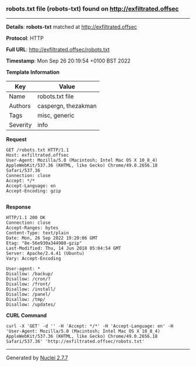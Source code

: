 ### robots.txt file (robots-txt) found on http://exfiltrated.offsec
---
**Details**: **robots-txt**  matched at http://exfiltrated.offsec

**Protocol**: HTTP

**Full URL**: http://exfiltrated.offsec/robots.txt

**Timestamp**: Mon Sep 26 20:19:54 +0100 BST 2022

**Template Information**

| Key | Value |
|---|---|
| Name | robots.txt file |
| Authors | caspergn, thezakman |
| Tags | misc, generic |
| Severity | info |

**Request**
```http
GET /robots.txt HTTP/1.1
Host: exfiltrated.offsec
User-Agent: Mozilla/5.0 (Macintosh; Intel Mac OS X 10_8_4) AppleWebKit/537.36 (KHTML, like Gecko) Chrome/49.0.2656.18 Safari/537.36
Connection: close
Accept: */*
Accept-Language: en
Accept-Encoding: gzip


```

**Response**
```http
HTTP/1.1 200 OK
Connection: close
Accept-Ranges: bytes
Content-Type: text/plain
Date: Mon, 26 Sep 2022 19:20:06 GMT
Etag: "8e-56e930a344980-gzip"
Last-Modified: Thu, 14 Jun 2018 05:04:54 GMT
Server: Apache/2.4.41 (Ubuntu)
Vary: Accept-Encoding

User-agent: *
Disallow: /backup/
Disallow: /cron/?
Disallow: /front/
Disallow: /install/
Disallow: /panel/
Disallow: /tmp/
Disallow: /updates/
```


**CURL Command**
```
curl -X 'GET' -d '' -H 'Accept: */*' -H 'Accept-Language: en' -H 'User-Agent: Mozilla/5.0 (Macintosh; Intel Mac OS X 10_8_4) AppleWebKit/537.36 (KHTML, like Gecko) Chrome/49.0.2656.18 Safari/537.36' 'http://exfiltrated.offsec/robots.txt'
```
---
Generated by [Nuclei 2.7.7](https://github.com/projectdiscovery/nuclei)